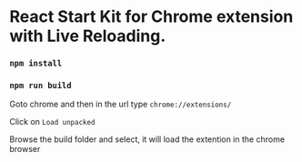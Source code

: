 # React Start Kit for Chrome extension with Live Reloading.

### `npm install`

### `npm run build`

Goto chrome and then in the url type `chrome://extensions/`

Click on `Load unpacked`

Browse the build folder and select, it will load the extention in the chrome browser
